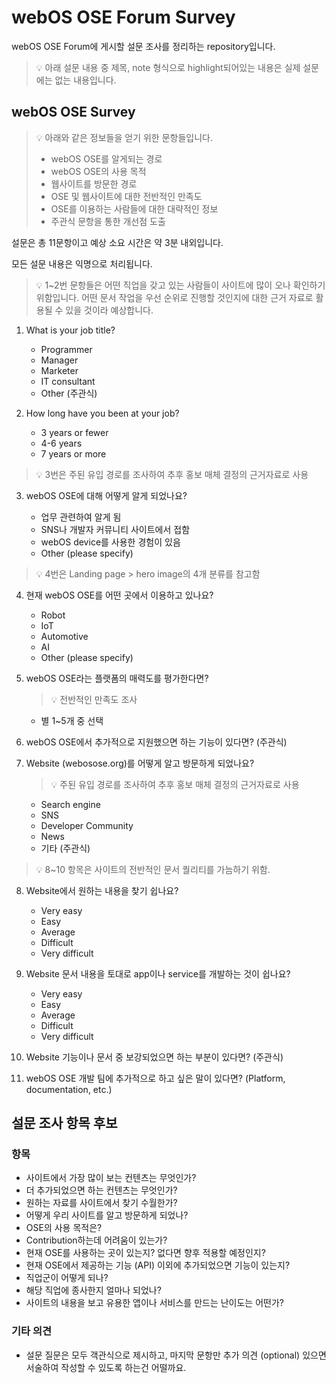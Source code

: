 # webOS OSE Forum Survey

webOS OSE Forum에 게시할 설문 조사를 정리하는 repository입니다.

> :bulb: 아래 설문 내용 중 제목, note 형식으로 highlight되어있는 내용은 실제 설문에는 없는 내용입니다.

## webOS OSE Survey

> :bulb: 아래와 같은 정보들을 얻기 위한 문항들입니다.
> - webOS OSE를 알게되는 경로
> - webOS OSE의 사용 목적
> - 웹사이트를 방문한 경로
> - OSE 및 웹사이트에 대한 전반적인 만족도
> - OSE를 이용하는 사람들에 대한 대략적인 정보
> - 주관식 문항을 통한 개선점 도출

설문은 총 11문항이고 예상 소요 시간은 약 3분 내외입니다.

모든 설문 내용은 익명으로 처리됩니다.

> :bulb: 1~2번 문항들은 어떤 직업을 갖고 있는 사람들이 사이트에 많이 오나 확인하기 위함입니다. 어떤 문서 작업을 우선 순위로 진행할 것인지에 대한 근거 자료로 활용될 수 있을 것이라 예상합니다.

1. What is your job title?
    - Programmer
    - Manager
    - Marketer
    - IT consultant
    - Other (주관식)

2. How long have you been at your job?
    - 3 years or fewer
    - 4-6 years
    - 7 years or more

> :bulb: 3번은 주된 유입 경로를 조사하여 추후 홍보 매체 결정의 근거자료로 사용

3. webOS OSE에 대해 어떻게 알게 되었나요?
    
    - 업무 관련하여 알게 됨
    - SNS나 개발자 커뮤니티 사이트에서 접함
    - webOS device를 사용한 경험이 있음
    - Other (please specify)

> :bulb: 4번은 Landing page > hero image의 4개 분류를 참고함

4. 현재 webOS OSE를 어떤 곳에서 이용하고 있나요?

    - Robot
    - IoT
    - Automotive
    - AI
    - Other (please specify)

5. webOS OSE라는 플랫폼의 매력도를 평가한다면?

    > :bulb: 전반적인 만족도 조사
    
    - 별 1~5개 중 선택

6. webOS OSE에서 추가적으로 지원했으면 하는 기능이 있다면? (주관식)

7. Website (webosose.org)를 어떻게 알고 방문하게 되었나요?

    > :bulb: 주된 유입 경로를 조사하여 추후 홍보 매체 결정의 근거자료로 사용

    - Search engine
    - SNS
    - Developer Community
    - News
    - 기타 (주관식)

> :bulb: 8~10 항목은 사이트의 전반적인 문서 퀄리티를 가늠하기 위함.

8. Website에서 원하는 내용을 찾기 쉽나요?
    - Very easy
    - Easy
    - Average
    - Difficult
    - Very difficult

9. Website 문서 내용을 토대로 app이나 service를 개발하는 것이 쉽나요?
    - Very easy
    - Easy
    - Average
    - Difficult
    - Very difficult

10. Website 기능이나 문서 중 보강되었으면 하는 부분이 있다면? (주관식)

11. webOS OSE 개발 팀에 추가적으로 하고 싶은 말이 있다면? (Platform, documentation, etc.)

## 설문 조사 항목 후보

### 항목

- 사이트에서 가장 많이 보는 컨텐츠는 무엇인가?
- 더 추가되었으면 하는 컨텐츠는 무엇인가?
- 원하는 자료를 사이트에서 찾기 수월한가?
- 어떻게 우리 사이트를 알고 방문하게 되었나?
- OSE의 사용 목적은?
- Contribution하는데 어려움이 있는가?
- 현재 OSE를 사용하는 곳이 있는지? 없다면 향후 적용할 예정인지?
- 현재 OSE에서 제공하는 기능 (API) 이외에 추가되었으면 기능이 있는지?
- 직업군이 어떻게 되나?
- 해당 직업에 종사한지 얼마나 되었나?
- 사이트의 내용을 보고 유용한 앱이나 서비스를 만드는 난이도는 어떤가?

### 기타 의견

- 설문 질문은 모두 객관식으로 제시하고, 마지막 문항만 추가 의견 (optional) 있으면 서술하여 작성할 수 있도록 하는건 어떨까요. 